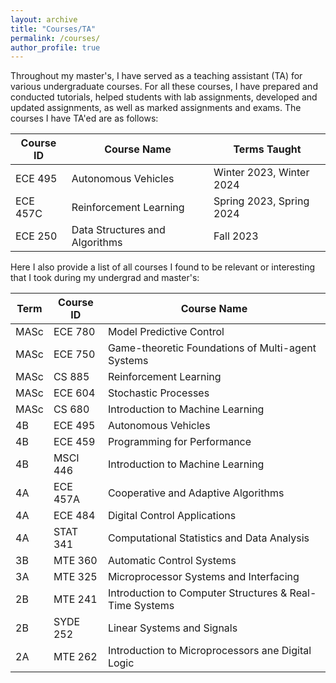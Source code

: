 ```yaml
---
layout: archive
title: "Courses/TA"
permalink: /courses/
author_profile: true
---
```


Throughout my master's, I have served as a teaching assistant (TA) for various undergraduate courses. For all these courses, I have prepared and conducted tutorials, helped students with lab assignments, developed and updated assignments, as well as marked assignments and exams. The courses I have TA'ed are as follows:

| Course ID | Course Name | Terms Taught |
| --- | --- | --- |
| ECE 495 | Autonomous Vehicles | Winter 2023, Winter 2024 |
| ECE 457C | Reinforcement Learning | Spring 2023, Spring 2024 |
| ECE 250 | Data Structures and Algorithms | Fall 2023 |

Here I also provide a list of all courses I found to be relevant or interesting that I took during my undergrad and master's:

| Term | Course ID | Course Name |
| --- | --- | --- |
| MASc | ECE 780 | Model Predictive Control |
| MASc | ECE 750 | Game-theoretic Foundations of Multi-agent Systems |
| MASc | CS 885 | Reinforcement Learning |
| MASc | ECE 604 | Stochastic Processes |
| MASc | CS 680 | Introduction to Machine Learning |
| 4B | ECE 495 | Autonomous Vehicles |
| 4B | ECE 459 | Programming for Performance |
| 4B | MSCI 446 | Introduction to Machine Learning |
| 4A | ECE 457A | Cooperative and Adaptive Algorithms |
| 4A | ECE 484 | Digital Control Applications |
| 4A | STAT 341 | Computational Statistics and Data Analysis |
| 3B | MTE 360 | Automatic Control Systems |
| 3A | MTE 325 | Microprocessor Systems and Interfacing |
| 2B | MTE 241 | Introduction to Computer Structures & Real-Time Systems |
| 2B | SYDE 252 | Linear Systems and Signals |
| 2A | MTE 262 | Introduction to Microprocessors ane Digital Logic |
